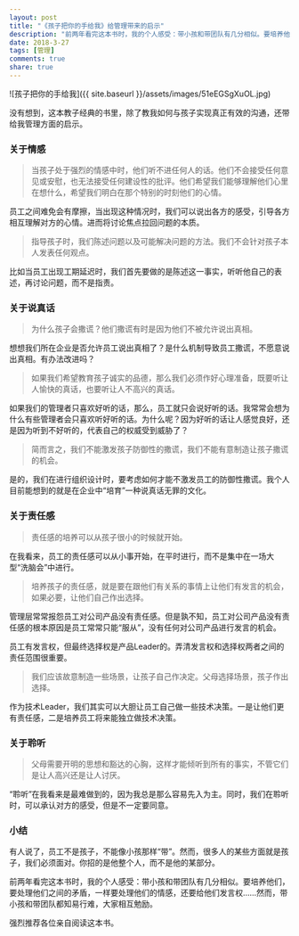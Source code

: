 ```yaml
---
layout: post
title: "《孩子把你的手给我》给管理带来的启示"
description: "前两年看完这本书时，我的个人感受：带小孩和带团队有几分相似。要培养他们，要处理他们之间的矛盾，一样要处理他们的情感，还要给他们发言权……然而，带小孩和带团队都知易行难，大家相互勉励。"
date: 2018-3-27
tags: [管理]
comments: true
share: true
---
```

![孩子把你的手给我]({{ site.baseurl }}/assets/images/51eEGSgXuOL.jpg)

没有想到，这本教子经典的书里，除了教我如何与孩子实现真正有效的沟通，还带给我管理方面的启示。

### 关于情感
> 当孩子处于强烈的情感中时，他们听不进任何人的话。他们不会接受任何意见或安慰，也无法接受任何建设性的批评。他们希望我们能够理解他们心里在想什么，希望我们明白在那个特别的时刻他们的心情。

员工之间难免会有摩擦，当出现这种情况时，我们可以说出各方的感受，引导各方相互理解对方的心情。进而将讨论焦点拉回问题的本质。

> 指导孩子时，我们陈述问题以及可能解决问题的方法。我们不会针对孩子本人发表任何观点。

比如当员工出现工期延迟时，我们首先要做的是陈述这一事实，听听他自己的表述，再讨论问题，而不是指责。

### 关于说真话
> 为什么孩子会撒谎？他们撒谎有时是因为他们不被允许说出真相。

想想我们所在企业是否允许员工说出真相了？是什么机制导致员工撒谎，不愿意说出真相。有办法改进吗？

> 如果我们希望教育孩子诚实的品德，那么我们必须作好心理准备，既要听让人愉快的真话，也要听让人不高兴的真话。

如果我们的管理者只喜欢好听的话，那么，员工就只会说好听的话。我常常会想为什么有些管理者会只喜欢听好听的话。为什么呢？因为好听的话让人感觉良好，还是因为听到不好听的，代表自己的权威受到威胁了？

> 简而言之，我们不能激发孩子防御性的撒谎，我们不能有意制造让孩子撒谎的机会。

是的，我们在进行组织设计时，要考虑如何才能不激发员工的防御性撒谎。我个人目前能想到的就是在企业中“培育”一种说真话无罪的文化。

### 关于责任感

> 责任感的培养可以从孩子很小的时候就开始。

在我看来，员工的责任感可以从小事开始，在平时进行，而不是集中在一场大型“洗脑会”中进行。

> 培养孩子的责任感，就是要在跟他们有关系的事情上让他们有发言的机会，如果必要，让他们自己作出选择。

管理层常常报怨员工对公司产品没有责任感。但是孰不知，员工对公司产品没有责任感的根本原因是员工常常只能“服从”，没有任何对公司产品进行发言的机会。

员工有发言权，但最终选择权是产品Leader的。弄清发言权和选择权两者之间的责任范围很重要。

>  我们应该故意制造一些场景，让孩子自己作决定。父母选择场景，孩子作出选择。

作为技术Leader，我们其实可以大胆让员工自己做一些技术决策。一是让他们更有责任感，二是培养员工将来能独立做技术决策。


### 关于聆听
 > 父母需要开明的思想和豁达的心胸，这样才能倾听到所有的事实，不管它们是让人高兴还是让人讨厌。

“聆听”在我看来是最难做到的，因为我总是那么容易先入为主。同时，我们在聆听时，可以承认对方的感受，但是不一定要同意。

### 小结
有人说了，员工不是孩子，不能像小孩那样“带”。然而，很多人的某些方面就是孩子，我们必须面对。你招的是他整个人，而不是他的某部分。

前两年看完这本书时，我的个人感受：带小孩和带团队有几分相似。要培养他们，要处理他们之间的矛盾，一样要处理他们的情感，还要给他们发言权……然而，带小孩和带团队都知易行难，大家相互勉励。

强烈推荐各位亲自阅读这本书。
